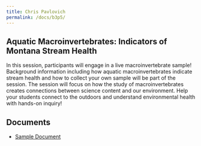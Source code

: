 ```yaml
---
title: Chris Pavlovich
permalink: /docs/b3p5/
---
```


## Aquatic Macroinvertebrates: Indicators of Montana Stream Health

In this session, participants will engage in a live macroinvertebrate sample! Background information including how aquatic macroinvertebrates indicate stream health and how to collect your own sample will be part of the session. The session will focus on how the study of macroinvertebrates creates connections between science content and our environment. Help your students connect to the outdoors and understand environmental health with hands-on inquiry!

## Documents
 - [Sample Document](../monday/breakout3/documents/b1p1d1.pdf)